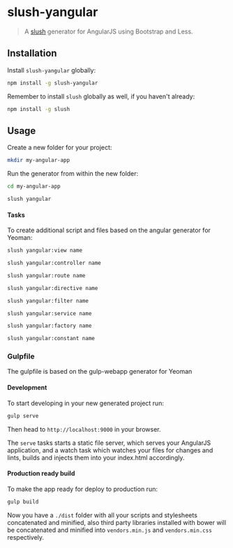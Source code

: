 slush-yangular
==============

> A [slush](http://slushjs.github.io) generator for AngularJS using Bootstrap and Less.

## Installation

Install `slush-yangular` globally:

```bash
npm install -g slush-yangular
```

Remember to install `slush` globally as well, if you haven't already:

```bash
npm install -g slush
```

## Usage

Create a new folder for your project:

```bash
mkdir my-angular-app
```

Run the generator from within the new folder:

```bash
cd my-angular-app

slush yangular
```

#### Tasks

To create additional script and files based on the angular generator for Yeoman:

```bash
slush yangular:view name
```

```bash
slush yangular:controller name
```

```bash
slush yangular:route name
```

```bash
slush yangular:directive name
```

```bash
slush yangular:filter name
```

```bash
slush yangular:service name
```

```bash
slush yangular:factory name
```

```bash
slush yangular:constant name
```

### Gulpfile

The gulpfile is based on the gulp-webapp generator for Yeoman

#### Development

To start developing in your new generated project run:

```bash
gulp serve
```

Then head to `http://localhost:9000` in your browser.

The `serve` tasks starts a static file server, which serves your AngularJS application, and a watch task which watches your files for changes and lints, builds and injects them into your index.html accordingly.


#### Production ready build

To make the app ready for deploy to production run:

```bash
gulp build
```

Now you have a `./dist` folder with all your scripts and stylesheets concatenated and minified, also third party libraries installed with bower will be concatenated and minified into `vendors.min.js` and `vendors.min.css` respectively.

